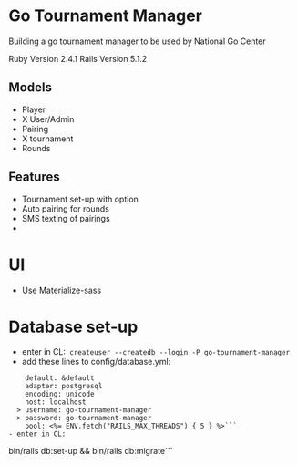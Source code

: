 # Go Tournament Manager

Building a go tournament manager to be used by National Go Center

Ruby Version 2.4.1
Rails Version 5.1.2

## Models
- Player
- X User/Admin
- Pairing
- X tournament
- Rounds

## Features
- Tournament set-up with option
- Auto pairing for rounds
- SMS texting of pairings
-




# UI
- Use Materialize-sass


# Database set-up
-  enter in CL:```
createuser --createdb --login -P go-tournament-manager```
- add these lines to config/database.yml:
```
    default: &default
    adapter: postgresql
    encoding: unicode
    host: localhost
  > username: go-tournament-manager
  > password: go-tournament-manager
    pool: <%= ENV.fetch("RAILS_MAX_THREADS") { 5 } %>```
- enter in CL:
```
bin/rails db:set-up && bin/rails db:migrate```
